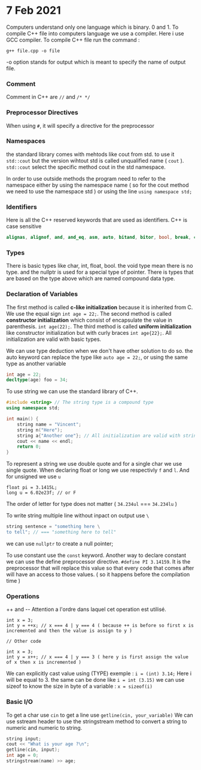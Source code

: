 # 7 Feb 2021

Computers understand only one language which is binary. 0 and 1.
To compile C++ file into computers language we use a compiler. Here i use GCC compiler.
To compile C++ file run the command :

```
g++ file.cpp -o file
```

-o option stands for output which is meant to specify the name of output file.

### Comment

Comment in C++ are `//` and `/* */`

### Preprocessor Directives

When using `#`, it will specify a directive for the preprocessor

### Namespaces

the standard library comes with mehtods like cout from std. to use it `std::cout` but the version wihtout std is called unqualified name ( `cout` ).
`std::cout` select the specific method cout in the std namespace.

In order to use outside methods the program need to refer to the namespace either by using the namespace name ( so for the cout method we need to use the namespace std ) or using the line `using namespace std;`

### Identifiers

Here is all the C++ reserved keywords that are used as identifiers. C++ is case sensitive

```c++
alignas, alignof, and, and_eq, asm, auto, bitand, bitor, bool, break, case, catch, char, char16_t, char32_t, class, compl, const, constexpr, const_cast, continue, decltype, default, delete, do, double, dynamic_cast, else, enum, explicit, export, extern, false, float, for, friend, goto, if, inline, int, long, mutable, namespace, new, noexcept, not, not_eq, nullptr, operator, or, or_eq, private, protected, public, register, reinterpret_cast, return, short, signed, sizeof, static, static_assert, static_cast, struct, switch, template, this, thread_local, throw, true, try, typedef, typeid, typename, union, unsigned, using, virtual, void, volatile, wchar_t, while, xor, xor_eq
```

### Types

There is basic types like char, int, float, bool.
the void type mean there is no type. and the nullptr is used for a special type of pointer.
There is types that are based on the type above which are named compound data type.

### Declaration of Variables

The first method is called **c-like initialization** because it is inherited from C. We use the equal sign `int age = 22;`.
The second method is called **constructor initialization** which consist of encapsulate the value in parenthesis. `int age(22);`.
The third method is called **uniform initialization** like constructor initialization but with curly braces `int age{22};`.
All initialization are valid with basic types.

We can use type deduction when we don't have other solution to do so. the auto keyword can replace the type like `auto age = 22;`, or using the same type as another variable

```c++
int age = 22;
decltype(age) foo = 34;
```

To use string we can use the standard library of C++.

```c++
#include <string> // The string type is a compound type
using namespace std;

int main() {
    string name = "Vincent";
    string n("Here");
    string a{"Another one"}; // All initialization are valid with string
    cout << name << endl;
    return 0;
}
```

To represent a string we use double quote and for a single char we use single quote.
When declaring float or long we use respectivly `f` and `l`.
And for unsigned we use `u`

```c+
float pi = 3.1415L;
long u = 6.02e23f; // or F
```

The order of letter for type does not matter ( `34.234ul` === `34.234lu` )

To write string multiple line without inpact on output use `\`

```c++
string sentence = "something here \
to tell"; // === "something here to tell"
```

we can use `nullptr` to create a null pointer;

To use constant use the `const` keyword.
Another way to declare constant we can use the define preprocessor directive. `#define PI 3.14159`. It is the preprocessor that will replace this value so that every code that comes after will have an access to those values. ( so it happens before the compilation time )

### Operations

++ and --
Attention a l'ordre dans laquel cet operation est utilisé.

```
int x = 3;
int y = ++x; // x === 4 | y === 4 ( because ++ is before so first x is incremented and then the value is assign to y )

// Other code

int x = 3;
int y = x++; // x === 4 | y === 3 ( here y is first assign the value of x then x is incremented )
```

We can explicitly cast value using (TYPE) exemple : `i = (int) 3.14;` Here i will be equal to 3. the same can be done like `i = int (3.15)`
we can use sizeof to know the size in byte of a variable : `x = sizeof(i)`

### Basic I/O

To get a char use `cin` to get a line use `getline(cin, your_variable)`
We can use sstream header to use the stringstream method to convert a string to numeric and numeric to string.

```c++
string input;
cout << "What is your age ?\n";
getline(cin, input);
int age = 0;
stringstream(name) >> age;
```
